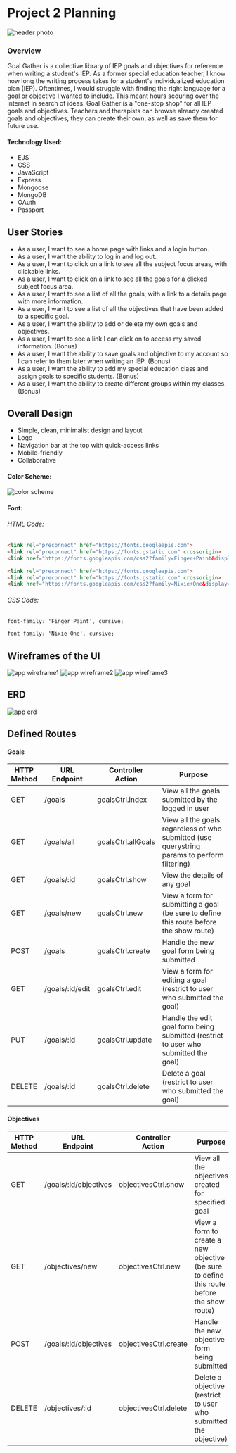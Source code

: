 # Project 2 Planning
![header photo](https://i.imgur.com/VRC1Fhf.png)
### Overview
Goal Gather is a collective library of IEP goals and objectives for reference when writing a student's IEP. As a former special education teacher, I know how long the writing process takes for a student's individualized education plan (IEP). Oftentimes, I would struggle with finding the right language for a goal or objective I wanted to include. This meant hours scouring over the internet in search of ideas. Goal Gather is a "one-stop shop" for all IEP goals and objectives. Teachers and therapists can browse already created goals and objectives, they can create their own, as well as save them for future use. 

#### Technology Used:
- EJS
- CSS
- JavaScript
- Express
- Mongoose
- MongoDB
- OAuth
- Passport

## User Stories
- As a user, I want to see a home page with links and a login button.
- As a user, I want the ability to log in and log out.
- As a user, I want to click on a link to see all the subject focus areas, with clickable links.
- As a user, I want to click on a link to see all the goals for a clicked subject focus area.
- As a user, I want to see a list of all the goals, with a link to a details page with more information.
- As a user, I want to see a list of all the objectives that have been added to a specific goal.
- As a user, I want the ability to add or delete my own goals and objectives.
- As a user, I want to see a link I can click on to access my saved information. (Bonus)
- As a user, I want the ability to save goals and objective to my account so I can refer to them later when writing an IEP. (Bonus)
- As a user, I want the ability to add my special education class and assign goals to specific students. (Bonus)
- As a user, I want the ability to create different groups within my classes. (Bonus)

## Overall Design
- Simple, clean, minimalist design and layout
- Logo
- Navigation bar at the top with quick-access links
- Mobile-friendly
- Collaborative

#### Color Scheme:
![color scheme](https://i.imgur.com/5V8UFYJ.jpg)

#### Font:
###### HTML Code:
```html
<link rel="preconnect" href="https://fonts.googleapis.com">
<link rel="preconnect" href="https://fonts.gstatic.com" crossorigin>
<link href="https://fonts.googleapis.com/css2?family=Finger+Paint&display=swap" rel="stylesheet">

<link rel="preconnect" href="https://fonts.googleapis.com">
<link rel="preconnect" href="https://fonts.gstatic.com" crossorigin>
<link href="https://fonts.googleapis.com/css2?family=Nixie+One&display=swap" rel="stylesheet">
```
###### CSS Code:
```css
font-family: 'Finger Paint', cursive;

font-family: 'Nixie One', cursive;
```

## Wireframes of the UI
![app wireframe1](https://i.imgur.com/ITKuz50.jpg)
![app wireframe2](https://i.imgur.com/RNYpAm8.jpg)
![app wireframe3](https://i.imgur.com/PRkF1OX.jpg)

## ERD
![app erd](https://i.imgur.com/SoYvnyJ.png)

## Defined Routes

#### Goals

|HTTP<br>Method|URL<br>Endpoint|Controller<br>Action|Purpose|
|---|---|---|---|
| GET | /goals | goalsCtrl.index | View all the goals submitted by the logged in user |
| GET | /goals/all | goalsCtrl.allGoals | View all the goals regardless of who submitted (use querystring params to perform filtering) |
| GET | /goals/:id | goalsCtrl.show | View the details of any goal |
| GET | /goals/new | goalsCtrl.new | View a form for submitting a goal (be sure to define this route before the show route)|
| POST | /goals | goalsCtrl.create | Handle the new goal form being submitted |
| GET | /goals/:id/edit | goalsCtrl.edit | View a form for editing a goal (restrict to user who submitted the goal) |
| PUT | /goals/:id| goalsCtrl.update | Handle the edit goal form being submitted (restrict to user who submitted the goal) |
| DELETE | /goals/:id| goalsCtrl.delete | Delete a goal (restrict to user who submitted the goal) |

#### Objectives

|HTTP<br>Method|URL<br>Endpoint|Controller<br>Action|Purpose|
|---|---|---|---|
| GET | /goals/:id/objectives | objectivesCtrl.show | View all the objectives created for specified goal |
| GET | /objectives/new | objectivesCtrl.new | View a form to create a new objective (be sure to define this route before the show route) |
| POST | /goals/:id/objectives | objectivesCtrl.create | Handle the new objective form being submitted |
| DELETE | /objectives/:id| objectivesCtrl.delete | Delete a objective (restrict to user who submitted the objective) |


